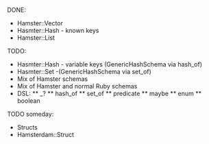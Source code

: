 
DONE:

* Hamster::Vector
* Hasmter::Hash - known keys
* Hamster::List 

TODO:

* Hasmter::Hash - variable keys (GenericHashSchema via hash_of)
* Hasmter::Set -(GenericHashSchema via set_of)
* Mix of Hamster schemas
* Mix of Hamster and normal Ruby schemas
* DSL:
** _?
** hash_of
** set_of
** predicate
** maybe
** enum
** boolean

TODO someday:

* Structs
* Hamsterdam::Struct


